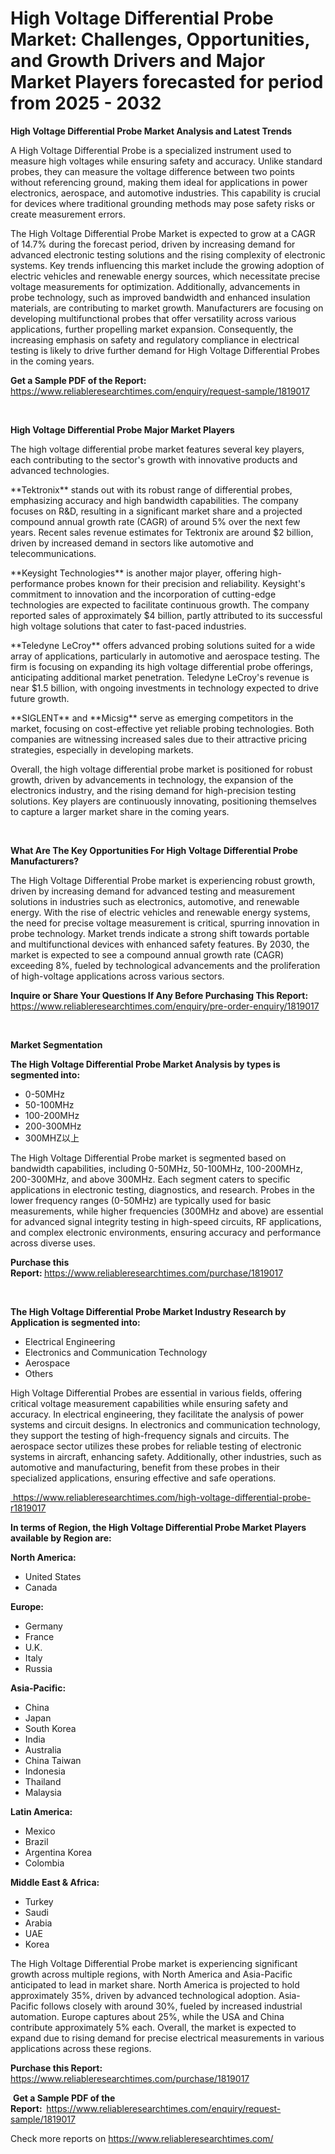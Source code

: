 <p><h1>High Voltage Differential Probe Market: Challenges, Opportunities, and Growth Drivers and Major Market Players forecasted for period from 2025 - 2032</h1></p><p><strong>High Voltage Differential Probe Market Analysis and Latest Trends</strong></p>
<p><p>A High Voltage Differential Probe is a specialized instrument used to measure high voltages while ensuring safety and accuracy. Unlike standard probes, they can measure the voltage difference between two points without referencing ground, making them ideal for applications in power electronics, aerospace, and automotive industries. This capability is crucial for devices where traditional grounding methods may pose safety risks or create measurement errors.</p><p>The High Voltage Differential Probe Market is expected to grow at a CAGR of 14.7% during the forecast period, driven by increasing demand for advanced electronic testing solutions and the rising complexity of electronic systems. Key trends influencing this market include the growing adoption of electric vehicles and renewable energy sources, which necessitate precise voltage measurements for optimization. Additionally, advancements in probe technology, such as improved bandwidth and enhanced insulation materials, are contributing to market growth. Manufacturers are focusing on developing multifunctional probes that offer versatility across various applications, further propelling market expansion. Consequently, the increasing emphasis on safety and regulatory compliance in electrical testing is likely to drive further demand for High Voltage Differential Probes in the coming years.</p></p>
<p><strong>Get a Sample PDF of the Report:&nbsp;</strong> <a href="https://www.reliableresearchtimes.com/enquiry/request-sample/1819017?utm_campaign=2007&utm_medium=2&utm_source=Github&utm_content=ia&utm_term=06042025&utm_id=high-voltage-differential-probe">https://www.reliableresearchtimes.com/enquiry/request-sample/1819017</a></p>
<p>&nbsp;</p>
<p><strong>High Voltage Differential Probe Major Market Players</strong></p>
<p><p>The high voltage differential probe market features several key players, each contributing to the sector's growth with innovative products and advanced technologies. </p><p>**Tektronix** stands out with its robust range of differential probes, emphasizing accuracy and high bandwidth capabilities. The company focuses on R&D, resulting in a significant market share and a projected compound annual growth rate (CAGR) of around 5% over the next few years. Recent sales revenue estimates for Tektronix are around $2 billion, driven by increased demand in sectors like automotive and telecommunications.</p><p>**Keysight Technologies** is another major player, offering high-performance probes known for their precision and reliability. Keysight's commitment to innovation and the incorporation of cutting-edge technologies are expected to facilitate continuous growth. The company reported sales of approximately $4 billion, partly attributed to its successful high voltage solutions that cater to fast-paced industries.</p><p>**Teledyne LeCroy** offers advanced probing solutions suited for a wide array of applications, particularly in automotive and aerospace testing. The firm is focusing on expanding its high voltage differential probe offerings, anticipating additional market penetration. Teledyne LeCroy's revenue is near $1.5 billion, with ongoing investments in technology expected to drive future growth.</p><p>**SIGLENT** and **Micsig** serve as emerging competitors in the market, focusing on cost-effective yet reliable probing technologies. Both companies are witnessing increased sales due to their attractive pricing strategies, especially in developing markets.</p><p>Overall, the high voltage differential probe market is positioned for robust growth, driven by advancements in technology, the expansion of the electronics industry, and the rising demand for high-precision testing solutions. Key players are continuously innovating, positioning themselves to capture a larger market share in the coming years.</p></p>
<p>&nbsp;</p>
<p><strong>What Are The Key Opportunities For High Voltage Differential Probe Manufacturers?</strong></p>
<p><p>The High Voltage Differential Probe market is experiencing robust growth, driven by increasing demand for advanced testing and measurement solutions in industries such as electronics, automotive, and renewable energy. With the rise of electric vehicles and renewable energy systems, the need for precise voltage measurement is critical, spurring innovation in probe technology. Market trends indicate a strong shift towards portable and multifunctional devices with enhanced safety features. By 2030, the market is expected to see a compound annual growth rate (CAGR) exceeding 8%, fueled by technological advancements and the proliferation of high-voltage applications across various sectors.</p></p>
<p><strong>Inquire or Share Your Questions If Any Before Purchasing This Report:</strong> <a href="https://www.reliableresearchtimes.com/enquiry/pre-order-enquiry/1819017?utm_campaign=2007&utm_medium=2&utm_source=Github&utm_content=ia&utm_term=06042025&utm_id=high-voltage-differential-probe">https://www.reliableresearchtimes.com/enquiry/pre-order-enquiry/1819017</a></p>
<p>&nbsp;</p>
<p><strong>Market Segmentation</strong></p>
<p><strong>The High Voltage Differential Probe Market Analysis by types is segmented into:</strong></p>
<p><ul><li>0-50MHz</li><li>50-100MHz</li><li>100-200MHz</li><li>200-300MHz</li><li>300MHZ以上</li></ul></p>
<p><p>The High Voltage Differential Probe market is segmented based on bandwidth capabilities, including 0-50MHz, 50-100MHz, 100-200MHz, 200-300MHz, and above 300MHz. Each segment caters to specific applications in electronic testing, diagnostics, and research. Probes in the lower frequency ranges (0-50MHz) are typically used for basic measurements, while higher frequencies (300MHz and above) are essential for advanced signal integrity testing in high-speed circuits, RF applications, and complex electronic environments, ensuring accuracy and performance across diverse uses.</p></p>
<p><strong>Purchase this Report:&nbsp;</strong><a href="https://www.reliableresearchtimes.com/purchase/1819017?utm_campaign=2007&utm_medium=2&utm_source=Github&utm_content=ia&utm_term=06042025&utm_id=high-voltage-differential-probe">https://www.reliableresearchtimes.com/purchase/1819017</a></p>
<p>&nbsp;</p>
<p><strong>The High Voltage Differential Probe Market Industry Research by Application is segmented into:</strong></p>
<p><ul><li>Electrical Engineering</li><li>Electronics and Communication Technology</li><li>Aerospace</li><li>Others</li></ul></p>
<p><p>High Voltage Differential Probes are essential in various fields, offering critical voltage measurement capabilities while ensuring safety and accuracy. In electrical engineering, they facilitate the analysis of power systems and circuit designs. In electronics and communication technology, they support the testing of high-frequency signals and circuits. The aerospace sector utilizes these probes for reliable testing of electronic systems in aircraft, enhancing safety. Additionally, other industries, such as automotive and manufacturing, benefit from these probes in their specialized applications, ensuring effective and safe operations.</p></p>
<p><a href="https://www.reliableresearchtimes.com/high-voltage-differential-probe-r1819017?utm_campaign=2007&utm_medium=2&utm_source=Github&utm_content=ia&utm_term=06042025&utm_id=high-voltage-differential-probe">&nbsp;https://www.reliableresearchtimes.com/high-voltage-differential-probe-r1819017</a></p>
<p><strong>In terms of Region, the High Voltage Differential Probe Market Players available by Region are:</strong></p>
<p>
    <p> <strong> North America: </strong>
        <ul>
            <li>United States</li>
            <li>Canada</li>
        </ul>
        </p> 
    <p> <strong> Europe: </strong>
        <ul>
            <li>Germany</li>
            <li>France</li>
            <li>U.K.</li>
            <li>Italy</li>
            <li>Russia</li>
        </ul>
        </p> 
    <p> <strong> Asia-Pacific: </strong>
        <ul>
            <li>China</li>
            <li>Japan</li>
            <li>South Korea</li>
            <li>India</li>
            <li>Australia</li>
            <li>China Taiwan</li>
            <li>Indonesia</li>
            <li>Thailand</li>
            <li>Malaysia</li>
        </ul>
        </p> 
    <p> <strong> Latin America: </strong>
        <ul>
            <li>Mexico</li>
            <li>Brazil</li>
            <li>Argentina Korea</li>
            <li>Colombia</li>
        </ul>
        </p> 
    <p> <strong> Middle East & Africa: </strong>
        <ul>
            <li>Turkey</li>
            <li>Saudi</li>
            <li>Arabia</li>
            <li>UAE</li>
            <li>Korea</li>
        </ul>
    </p>
    </p>
<p><p>The High Voltage Differential Probe market is experiencing significant growth across multiple regions, with North America and Asia-Pacific anticipated to lead in market share. North America is projected to hold approximately 35%, driven by advanced technological adoption. Asia-Pacific follows closely with around 30%, fueled by increased industrial automation. Europe captures about 25%, while the USA and China contribute approximately 5% each. Overall, the market is expected to expand due to rising demand for precise electrical measurements in various applications across these regions.</p></p>
<p><strong>Purchase this Report: </strong><a href="https://www.reliableresearchtimes.com/purchase/1819017?utm_campaign=2007&utm_medium=2&utm_source=Github&utm_content=ia&utm_term=06042025&utm_id=high-voltage-differential-probe">https://www.reliableresearchtimes.com/purchase/1819017</a></p>
<p>&nbsp;<strong>Get a Sample PDF of the Report:&nbsp;&nbsp;</strong><a href="https://www.reliableresearchtimes.com/enquiry/request-sample/1819017?utm_campaign=2007&utm_medium=2&utm_source=Github&utm_content=ia&utm_term=06042025&utm_id=high-voltage-differential-probe">https://www.reliableresearchtimes.com/enquiry/request-sample/1819017</a></p>
<p><strong></strong></p>
<p>Check more reports on <a href="https://www.reliableresearchtimes.com/?utm_campaign=2007&utm_medium=2&utm_source=Github&utm_content=ia&utm_term=06042025&utm_id=high-voltage-differential-probe">https://www.reliableresearchtimes.com/</a></p>